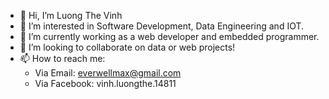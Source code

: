 - 👋 Hi, I’m Luong The Vinh
- 👀 I’m interested in Software Development, Data Engineering and IOT.
- 🌱 I’m currently working as a web developer and embedded programmer.
- 💞️ I’m looking to collaborate on data or web projects!
- 📫 How to reach me:
  + Via Email: everwellmax@gmail.com
  + Via Facebook: vinh.luongthe.14811

